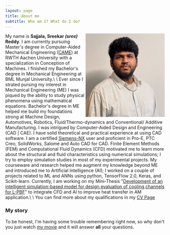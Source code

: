 ```yaml
---
layout: page
title: About me
subtitle: Who am I? What do I do?
---
```

<img src="/assets/img/CV_Pic.jpg" alt="Sreekar's Picture" style="float: right;" width="250"/>

My name is **Sajjala, Sreekar *(sree)* Reddy**. I am currently pursuing Master's degree in Computer-Aided Mechanical Engineering ([CAME](https://www.rwth-aachen.de/go/id/dfvw "RWTH Page")) at RWTH Aachen University with a specialization in Conception of Machines. I finished my Bachelor's degree in Mechanical Engineering at BML Munjal University.\\
\\
Ever since I strated pursing my interest in Mechanical Engineering (ME) I was piqued by the ability to study physical phenomena using mathematical equations. Bachelor's degree in ME helped me build my foundations strong at Machine Design, Automotives, Robotics, Fluid/Thermo-dynamics and Conventional/ Additive Manufacturing. I was intrigued by Computer-Aided Design and Engineering (CAD | CAE). I have solid theoretical and practical experience at using CAD software. I am a certified [Siemens-NX](https://drive.google.com/file/d/1KhHpP0kOXLC9mXPEobZGrETynG6MXUZu/view "Certification link") user and proficient in Pro-E, PTC Creo, SolidWorks, Salome and Auto CAD for CAD. Finite Element Methods (FEM) and Computational Fluid Dynamics (CFD) motivated me to learn more about the structural and fluid characteristics using numerical simulations; I try to employ simulation studies in most of my experimental projects. My courseware and research helped me augment my knowledge beyond ME and introduced me to Artificial Intelligence (AI); I worked on a couple of projects related to ML and ANNs using python, TensorFlow 2.0, Keras, and Scikit-learn. Currently, I am working on my Mini-Thesis "[Development of an intelligent simulation-based model for design evaluation of cooling channels for L-PBF](../2020-02-26-master-minithesis/)" to integrate CFD and AI to improve heat transfer in AM application.\\
\\
You can find more about my qualifications in my [CV Page](../cv/ "CV link")
### My story

To be honest, I'm having some trouble remembering right now, so why don't you just watch [my movie](https://en.wikipedia.org/wiki/The_Princess_Bride_%28film%29) and it will answer **all** your questions.
